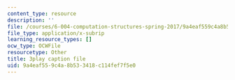 ```yaml
---
content_type: resource
description: ''
file: /courses/6-004-computation-structures-spring-2017/9a4eaf559c4a8b533418c114fef7f5e0_UW9k06c63ts.srt
file_type: application/x-subrip
learning_resource_types: []
ocw_type: OCWFile
resourcetype: Other
title: 3play caption file
uid: 9a4eaf55-9c4a-8b53-3418-c114fef7f5e0
---
```


